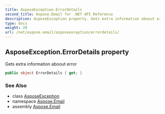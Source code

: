 ```yaml
---
title: AsposeException.ErrorDetails
second_title: Aspose.Email for .NET API Reference
description: AsposeException property. Gets extra information aboout error
type: docs
weight: 20
url: /net/aspose.email/asposeexception/errordetails/
---
```

## AsposeException.ErrorDetails property

Gets extra information aboout error

```csharp
public object ErrorDetails { get; }
```

### See Also

* class [AsposeException](../)
* namespace [Aspose.Email](../../asposeexception/)
* assembly [Aspose.Email](../../../)


